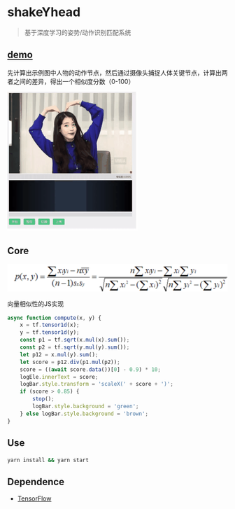 # shakeYhead
> 基于深度学习的姿势/动作识别匹配系统

## [demo](https://browniu.gitee.io/more/tf/)

先计算出示例图中人物的动作节点，然后通过摄像头捕捉人体关键节点，计算出两者之间的差异，得出一个相似度分数（0-100）

![demo](./static/shakeYhead.demo.gif)

## Core

![向量相似性](./static/xlxsx.png)

向量相似性的JS实现

```JavaScript
async function compute(x, y) {
    x = tf.tensor1d(x);
    y = tf.tensor1d(y);
    const p1 = tf.sqrt(x.mul(x).sum());
    const p2 = tf.sqrt(y.mul(y).sum());
    let p12 = x.mul(y).sum();
    let score = p12.div(p1.mul(p2));
    score = ((await score.data())[0] - 0.9) * 10;
    logEle.innerText = score;
    logBar.style.transform = 'scaleX(' + score + ')';
    if (score > 0.85) {
        stop();
        logBar.style.background = 'green';
    } else logBar.style.background = 'brown';
}
```

## Use
```bash
yarn install && yarn start
```

## Dependence
* [TensorFlow](https://www.tensorflow.org/js)
